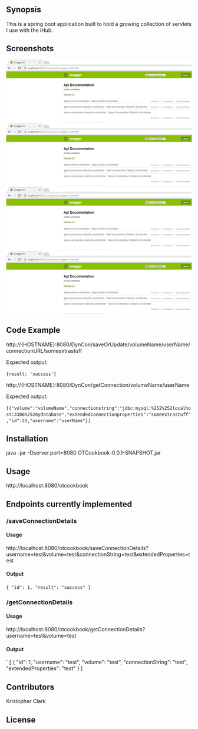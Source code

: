 ## Synopsis

This is a spring boot application built to hold a growing collection of servlets I use with the iHub.

## Screenshots
![alt tag](https://github.com/kclark-jenkins/OTCookbook/blob/master/Screenshots/swag1.png)
![alt tag](https://github.com/kclark-jenkins/OTCookbook/blob/master/Screenshots/swag1.png)
![alt tag](https://github.com/kclark-jenkins/OTCookbook/blob/master/Screenshots/swag1.png)
![alt tag](https://github.com/kclark-jenkins/OTCookbook/blob/master/Screenshots/swag1.png)

## Code Example

http://{HOSTNAME}:8080/DynCon/saveOrUpdate/volumeName/userName/connectionURL/someextrastuff

Expected output:

`{result: 'success'}`

http://{HOSTNAME}:8080/DynCon/getConnection/volumeName/userName

Expected output:

`[{"volume":"volumeName","connectionstring":"jdbc:mysql:%252%252localhost:3306%252mydatabase","extendedconnectionproperties":"someextrastuff","id":23,"username":"userName"}]`

## Installation

java -jar -Dserver.port=8080 OTCookbook-0.0.1-SNAPSHOT.jar

## Usage

http://localhost:8080/otcookbook

## Endpoints currently implemented

### /saveConnectionDetails

#### Usage

http://localhost:8080/otcookbook/saveConnectionDetails?username=test&volume=test&connectionString=test&extendedProperties=test

#### Output

`
{
  "id": 1,
  "result": "success"
}
`

### /getConnectionDetails

#### Usage

http://localhost:8080/otcookbook/getConnectionDetails?username=test&volume=test

#### Output

`
[
  {
    "id": 1,
    "username": "test",
    "volume": "test",
    "connectionString": "test",
    "extendedProperties": "test"
  }
]

## Contributors

Kristopher Clark

## License